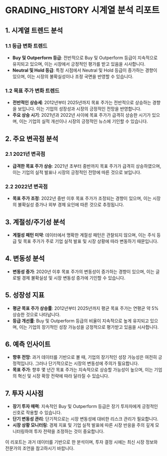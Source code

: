 # GRADING_HISTORY 시계열 분석 리포트

## 1. 시계열 트렌드 분석

### 1.1 등급 변화 트렌드
- **Buy 및 Outperform 등급**: 전반적으로 Buy 및 Outperform 등급이 지속적으로 유지되고 있으며, 이는 시장에서 긍정적인 평가를 받고 있음을 시사합니다.
- **Neutral 및 Hold 등급**: 특정 시점에서 Neutral 및 Hold 등급이 증가하는 경향이 있으며, 이는 시장의 불확실성이나 조정 국면을 반영할 수 있습니다.

### 1.2 목표 주가 변화 트렌드
- **전반적인 상승세**: 2012년부터 2025년까지 목표 주가는 전반적으로 상승하는 경향을 보입니다. 이는 기업의 성장성과 시장의 긍정적인 전망을 반영합니다.
- **주요 상승 시기**: 2021년과 2022년 사이에 목표 주가가 급격히 상승한 시기가 있으며, 이는 기업의 실적 개선이나 시장의 긍정적인 뉴스에 기인할 수 있습니다.

## 2. 주요 변곡점 분석

### 2.1 2021년 변곡점
- **급격한 목표 주가 상승**: 2021년 초부터 중반까지 목표 주가가 급격히 상승하였으며, 이는 기업의 실적 발표나 시장의 긍정적인 전망에 따른 것으로 보입니다.

### 2.2 2022년 변곡점
- **목표 주가 조정**: 2022년 중반 이후 목표 주가가 조정되는 경향이 있으며, 이는 시장의 불확실성 증가나 외부 경제 요인에 따른 것으로 추정됩니다.

## 3. 계절성/주기성 분석

- **계절성 패턴 미약**: 데이터에서 명확한 계절성 패턴은 관찰되지 않으며, 이는 주식 등급 및 목표 주가가 주로 기업 실적 발표 및 시장 상황에 따라 변동하기 때문입니다.

## 4. 변동성 분석

- **변동성 증가**: 2020년 이후 목표 주가의 변동성이 증가하는 경향이 있으며, 이는 글로벌 경제 불확실성 및 시장 변동성 증가에 기인할 수 있습니다.

## 5. 성장성 지표

- **평균 목표 주가 상승률**: 2012년부터 2025년까지 평균 목표 주가는 연평균 약 5% 상승한 것으로 나타납니다.
- **등급 개선률**: Buy 및 Outperform 등급의 비율이 지속적으로 높게 유지되고 있으며, 이는 기업의 장기적인 성장 가능성을 긍정적으로 평가받고 있음을 시사합니다.

## 6. 예측 인사이트

- **향후 전망**: 과거 데이터를 기반으로 볼 때, 기업의 장기적인 성장 가능성은 여전히 긍정적입니다. 그러나 단기적으로는 시장의 변동성에 주의가 필요합니다.
- **목표 주가**: 향후 몇 년간 목표 주가는 지속적으로 상승할 가능성이 높으며, 이는 기업의 혁신 및 시장 확장 전략에 따라 달라질 수 있습니다.

## 7. 투자 시사점

- **장기 투자 매력**: 지속적인 Buy 및 Outperform 등급은 장기 투자자에게 긍정적인 신호로 작용할 수 있습니다.
- **단기 변동성 관리**: 단기적으로는 시장 변동성에 대비한 리스크 관리가 필요합니다.
- **시장 상황 모니터링**: 경제 지표 및 기업 실적 발표에 따른 시장 반응을 주의 깊게 모니터링하여 투자 전략을 조정하는 것이 중요합니다.

이 리포트는 과거 데이터를 기반으로 한 분석이며, 투자 결정 시에는 최신 시장 정보와 전문가의 조언을 참고하시기 바랍니다.